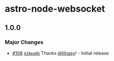 # astro-node-websocket

## 1.0.0

### Major Changes

- [#108](https://github.com/lilnasy/gratelets/pull/108) [`418ee0b`](https://github.com/lilnasy/gratelets/commit/418ee0baeeee0be4e721fb908cd998bdbaee8cac) Thanks [@lilnasy](https://github.com/lilnasy)! - Initial release
